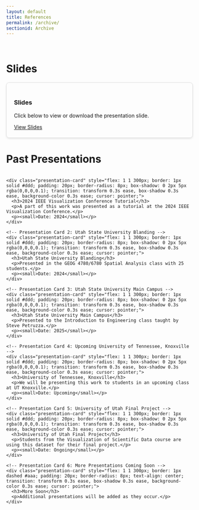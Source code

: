 ```yaml
---
layout: default
title: References
permalink: /archive/
sectionid: Archive
---
```


<div class="container" style="margin-top:70px;">
  <!-- Slides Section -->
  <h1 class="text-center">Slides</h1>
  <div class="presentation-container" style="display: flex; flex-wrap: wrap; justify-content: center; gap: 20px; margin-top: 20px;">
    <div class="presentation-card" style="flex: 1 1 300px; border: 1px solid #ddd; padding: 20px; border-radius: 8px; box-shadow: 0 2px 5px rgba(0,0,0,0.1); transition: transform 0.3s ease, box-shadow 0.3s ease, background-color 0.3s ease; cursor: pointer;">
      <h3>Slides</h3>
      <p>Click below to view or download the presentation slide.</p>
      <a href="https://docs.google.com/presentation/d/11f6MOVtZiWvxuep-g4EmcLdpYLZGPoGJ/edit?usp=sharing&ouid=118398266327633939661&rtpof=true&sd=true" target="_blank" class="btn btn-primary">View Slides</a>
    </div>
  </div>

  <!-- Past Presentations Section -->
  <h1 class="text-center" style="margin-top:40px;">Past Presentations</h1>
  <div class="presentation-container" style="display: flex; flex-wrap: wrap; justify-content: center; gap: 20px; margin-top: 20px;">
    
    <div class="presentation-card" style="flex: 1 1 300px; border: 1px solid #ddd; padding: 20px; border-radius: 8px; box-shadow: 0 2px 5px rgba(0,0,0,0.1); transition: transform 0.3s ease, box-shadow 0.3s ease, background-color 0.3s ease; cursor: pointer;">
      <h3>2024 IEEE Visualization Conference Tutorial</h3>
      <p>A part of this work was presented as a tutorial at the 2024 IEEE Visualization Conference.</p>
      <p><small>Date: 2024</small></p>
    </div>
    
    <!-- Presentation Card 2: Utah State University Blanding -->
    <div class="presentation-card" style="flex: 1 1 300px; border: 1px solid #ddd; padding: 20px; border-radius: 8px; box-shadow: 0 2px 5px rgba(0,0,0,0.1); transition: transform 0.3s ease, box-shadow 0.3s ease, background-color 0.3s ease; cursor: pointer;">
      <h3>Utah State University Blanding</h3>
      <p>Presented in the GEOG 4780/6780 Spatial Analysis class with 25 students.</p>
      <p><small>Date: 2024</small></p>
    </div>
    
    <!-- Presentation Card 3: Utah State University Main Campus -->
    <div class="presentation-card" style="flex: 1 1 300px; border: 1px solid #ddd; padding: 20px; border-radius: 8px; box-shadow: 0 2px 5px rgba(0,0,0,0.1); transition: transform 0.3s ease, box-shadow 0.3s ease, background-color 0.3s ease; cursor: pointer;">
      <h3>Utah State University Main Campus</h3>
      <p>Presented to the Introduction to Engineering class taught by Steve Petruzza.</p>
      <p><small>Date: 2025</small></p>
    </div>
    
    <!-- Presentation Card 4: Upcoming University of Tennessee, Knoxville -->
    <div class="presentation-card" style="flex: 1 1 300px; border: 1px solid #ddd; padding: 20px; border-radius: 8px; box-shadow: 0 2px 5px rgba(0,0,0,0.1); transition: transform 0.3s ease, box-shadow 0.3s ease, background-color 0.3s ease; cursor: pointer;">
      <h3>University of Tennessee, Knoxville</h3>
      <p>We will be presenting this work to students in an upcoming class at UT Knoxville.</p>
      <p><small>Date: Upcoming</small></p>
    </div>
    
    <!-- Presentation Card 5: University of Utah Final Project -->
    <div class="presentation-card" style="flex: 1 1 300px; border: 1px solid #ddd; padding: 20px; border-radius: 8px; box-shadow: 0 2px 5px rgba(0,0,0,0.1); transition: transform 0.3s ease, box-shadow 0.3s ease, background-color 0.3s ease; cursor: pointer;">
      <h3>University of Utah Final Project</h3>
      <p>Students from the Visualization of Scientific Data course are using this dataset for their final project.</p>
      <p><small>Date: Ongoing</small></p>
    </div>
    
    <!-- Presentation Card 6: More Presentations Coming Soon -->
    <div class="presentation-card" style="flex: 1 1 300px; border: 1px dashed #aaa; padding: 20px; border-radius: 8px; text-align: center; transition: transform 0.3s ease, box-shadow 0.3s ease, background-color 0.3s ease; cursor: pointer;">
      <h3>More Soon</h3>
      <p>Additional presentations will be added as they occur.</p>
    </div>
    
  </div>
</div>
